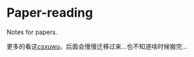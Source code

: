 # Paper-reading
Notes for papers.

更多的看这[csxuwu](https://www.yuque.com/csxuwu)，后面会慢慢迁移过来...也不知道啥时候搬完...

